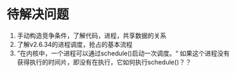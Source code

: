 # 待解决问题
1. 手动构造竞争条件，了解代码，进程，共享数据的关系
2. 了解v2.6.34的进程调度，抢占的基本流程
3. ”在内核中，一个进程可以通过schedule()启动一次调度。“
    如果这个进程没有获得执行的时间片，即没有在执行，它如何执行schedule()？？
